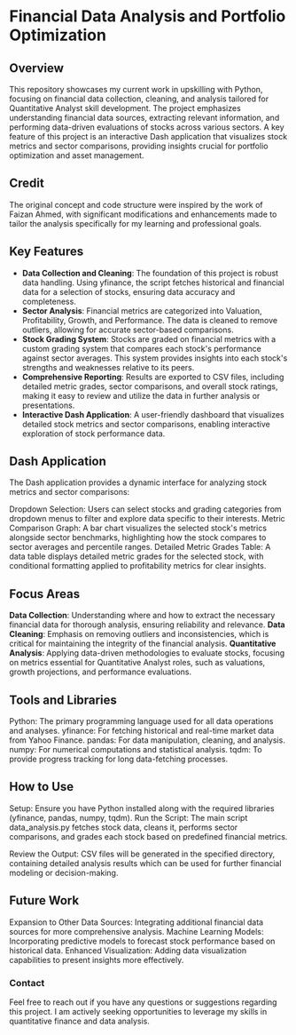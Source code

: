 # Financial Data Analysis and Portfolio Optimization

## Overview

This repository showcases my current work in upskilling with Python, focusing on financial data collection, cleaning, and analysis tailored for Quantitative Analyst skill development. The project emphasizes understanding financial data sources, extracting relevant information, and performing data-driven evaluations of stocks across various sectors. A key feature of this project is an interactive Dash application that visualizes stock metrics and sector comparisons, providing insights crucial for portfolio optimization and asset management.

## Credit
The original concept and code structure were inspired by the work of Faizan Ahmed, with significant modifications and enhancements made to tailor the analysis specifically for my learning and professional goals.

## Key Features
+ **Data Collection and Cleaning**: The foundation of this project is robust data handling. Using yfinance, the script fetches historical and financial data for a selection of stocks, ensuring data accuracy and completeness.
+ **Sector Analysis**: Financial metrics are categorized into Valuation, Profitability, Growth, and Performance. The data is cleaned to remove outliers, allowing for accurate sector-based comparisons.
+ **Stock Grading System**: Stocks are graded on financial metrics with a custom grading system that compares each stock's performance against sector averages. This system provides insights into each stock's strengths and weaknesses relative to its peers.
+ **Comprehensive Reporting**: Results are exported to CSV files, including detailed metric grades, sector comparisons, and overall stock ratings, making it easy to review and utilize the data in further analysis or presentations.
+ **Interactive Dash Application**: A user-friendly dashboard that visualizes detailed stock metrics and sector comparisons, enabling interactive exploration of stock performance data.

## Dash Application
The Dash application provides a dynamic interface for analyzing stock metrics and sector comparisons:

Dropdown Selection: Users can select stocks and grading categories from dropdown menus to filter and explore data specific to their interests.
Metric Comparison Graph: A bar chart visualizes the selected stock's metrics alongside sector benchmarks, highlighting how the stock compares to sector averages and percentile ranges.
Detailed Metric Grades Table: A data table displays detailed metric grades for the selected stock, with conditional formatting applied to profitability metrics for clear insights.

## Focus Areas
**Data Collection**: Understanding where and how to extract the necessary financial data for thorough analysis, ensuring reliability and relevance.
**Data Cleaning**: Emphasis on removing outliers and inconsistencies, which is critical for maintaining the integrity of the financial analysis.
**Quantitative Analysis**: Applying data-driven methodologies to evaluate stocks, focusing on metrics essential for Quantitative Analyst roles, such as valuations, growth projections, and performance evaluations.

## Tools and Libraries
Python: The primary programming language used for all data operations and analyses.
yfinance: For fetching historical and real-time market data from Yahoo Finance.
pandas: For data manipulation, cleaning, and analysis.
numpy: For numerical computations and statistical analysis.
tqdm: To provide progress tracking for long data-fetching processes.

## How to Use
Setup: Ensure you have Python installed along with the required libraries (yfinance, pandas, numpy, tqdm).
Run the Script: The main script data_analysis.py fetches stock data, cleans it, performs sector comparisons, and grades each stock based on predefined financial metrics.

Review the Output: CSV files will be generated in the specified directory, containing detailed analysis results which can be used for further financial modeling or decision-making.

## Future Work
Expansion to Other Data Sources: Integrating additional financial data sources for more comprehensive analysis.
Machine Learning Models: Incorporating predictive models to forecast stock performance based on historical data.
Enhanced Visualization: Adding data visualization capabilities to present insights more effectively.

### Contact
Feel free to reach out if you have any questions or suggestions regarding this project. I am actively seeking opportunities to leverage my skills in quantitative finance and data analysis.

 

